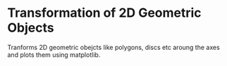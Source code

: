 # Transformation of 2D Geometric Objects

Tranforms 2D geometric obejcts like polygons, discs etc aroung the axes and plots them using matplotlib.